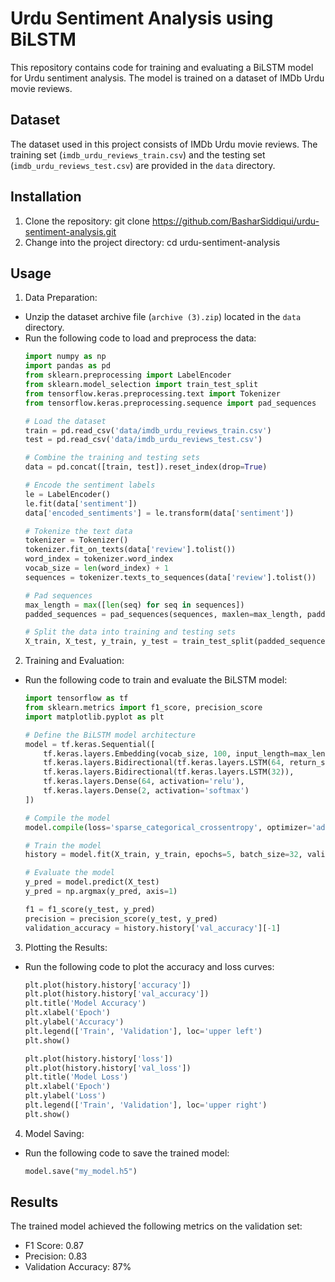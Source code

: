 # Urdu Sentiment Analysis using BiLSTM

This repository contains code for training and evaluating a BiLSTM model for Urdu sentiment analysis. The model is trained on a dataset of IMDb Urdu movie reviews.

## Dataset

The dataset used in this project consists of IMDb Urdu movie reviews. The training set (`imdb_urdu_reviews_train.csv`) and the testing set (`imdb_urdu_reviews_test.csv`) are provided in the `data` directory.

## Installation

1. Clone the repository: git clone https://github.com/BasharSiddiqui/urdu-sentiment-analysis.git
2. Change into the project directory: cd urdu-sentiment-analysis
## Usage

1. Data Preparation:
- Unzip the dataset archive file (`archive (3).zip`) located in the `data` directory.
- Run the following code to load and preprocess the data:
  ```python
  import numpy as np
  import pandas as pd
  from sklearn.preprocessing import LabelEncoder
  from sklearn.model_selection import train_test_split
  from tensorflow.keras.preprocessing.text import Tokenizer
  from tensorflow.keras.preprocessing.sequence import pad_sequences
  
  # Load the dataset
  train = pd.read_csv('data/imdb_urdu_reviews_train.csv')
  test = pd.read_csv('data/imdb_urdu_reviews_test.csv')
  
  # Combine the training and testing sets
  data = pd.concat([train, test]).reset_index(drop=True)
  
  # Encode the sentiment labels
  le = LabelEncoder()
  le.fit(data['sentiment'])
  data['encoded_sentiments'] = le.transform(data['sentiment'])
  
  # Tokenize the text data
  tokenizer = Tokenizer()
  tokenizer.fit_on_texts(data['review'].tolist())
  word_index = tokenizer.word_index
  vocab_size = len(word_index) + 1
  sequences = tokenizer.texts_to_sequences(data['review'].tolist())
  
  # Pad sequences
  max_length = max([len(seq) for seq in sequences])
  padded_sequences = pad_sequences(sequences, maxlen=max_length, padding='post')
  
  # Split the data into training and testing sets
  X_train, X_test, y_train, y_test = train_test_split(padded_sequences, data['encoded_sentiments'], test_size=0.2, random_state=42)
  ```

2. Training and Evaluation:
- Run the following code to train and evaluate the BiLSTM model:
  ```python
  import tensorflow as tf
  from sklearn.metrics import f1_score, precision_score
  import matplotlib.pyplot as plt
  
  # Define the BiLSTM model architecture
  model = tf.keras.Sequential([
      tf.keras.layers.Embedding(vocab_size, 100, input_length=max_length),
      tf.keras.layers.Bidirectional(tf.keras.layers.LSTM(64, return_sequences=True)),
      tf.keras.layers.Bidirectional(tf.keras.layers.LSTM(32)),
      tf.keras.layers.Dense(64, activation='relu'),
      tf.keras.layers.Dense(2, activation='softmax')
  ])
  
  # Compile the model
  model.compile(loss='sparse_categorical_crossentropy', optimizer='adam', metrics=['accuracy'])
  
  # Train the model
  history = model.fit(X_train, y_train, epochs=5, batch_size=32, validation_data=(X_test, y_test))
  
  # Evaluate the model
  y_pred = model.predict(X_test)
  y_pred = np.argmax(y_pred, axis=1)
  
  f1 = f1_score(y_test, y_pred)
  precision = precision_score(y_test, y_pred)
  validation_accuracy = history.history['val_accuracy'][-1]
  ```
  
3. Plotting the Results:
- Run the following code to plot the accuracy and loss curves:
  ```python
  plt.plot(history.history['accuracy'])
  plt.plot(history.history['val_accuracy'])
  plt.title('Model Accuracy')
  plt.xlabel('Epoch')
  plt.ylabel('Accuracy')
  plt.legend(['Train', 'Validation'], loc='upper left')
  plt.show()
  
  plt.plot(history.history['loss'])
  plt.plot(history.history['val_loss'])
  plt.title('Model Loss')
  plt.xlabel('Epoch')
  plt.ylabel('Loss')
  plt.legend(['Train', 'Validation'], loc='upper right')
  plt.show()
  ```

4. Model Saving:
- Run the following code to save the trained model:
  ```python
  model.save("my_model.h5")
  ```

## Results

The trained model achieved the following metrics on the validation set:
- F1 Score: 0.87
- Precision: 0.83
- Validation Accuracy: 87%
